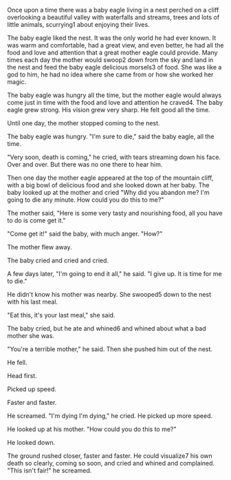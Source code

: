 Once upon a time there was a baby eagle living in a nest perched on a cliff overlooking a beautiful valley with waterfalls and streams, trees and lots of little animals, scurrying1 about enjoying their lives.
 
The baby eagle liked the nest. It was the only world he had ever known. It was warm and comfortable, had a great view, and even better, he had all the food and love and attention that a great mother eagle could provide. Many times each day the mother would swoop2 down from the sky and land in the nest and feed the baby eagle delicious morsels3 of food. She was like a god to him, he had no idea where she came from or how she worked her magic.
 
The baby eagle was hungry all the time, but the mother eagle would always come just in time with the food and love and attention he craved4. The baby eagle grew strong. His vision grew very sharp. He felt good all the time.
 
Until one day, the mother stopped coming to the nest.
 
The baby eagle was hungry. "I'm sure to die," said the baby eagle, all the time.
 
"Very soon, death is coming," he cried, with tears streaming down his face. Over and over. But there was no one there to hear him.
 
Then one day the mother eagle appeared at the top of the mountain cliff, with a big bowl of delicious food and she looked down at her baby. The baby looked up at the mother and cried "Why did you abandon me? I'm going to die any minute. How could you do this to me?"
 
The mother said, "Here is some very tasty and nourishing food, all you have to do is come get it."
 
"Come get it!" said the baby, with much anger. "How?"
 
The mother flew away.
 
The baby cried and cried and cried.
 
A few days later, "I'm going to end it all," he said. "I give up. It is time for me to die."
 
He didn't know his mother was nearby. She swooped5 down to the nest with his last meal.
 
"Eat this, it's your last meal," she said.
 
The baby cried, but he ate and whined6 and whined about what a bad mother she was.
 
"You're a terrible mother," he said. Then she pushed him out of the nest.
 
He fell.
 
Head first.
 
Picked up speed.
 
Faster and faster.
 
He screamed. "I'm dying I'm dying," he cried. He picked up more speed.
 
He looked up at his mother. "How could you do this to me?"
 
He looked down.
 
The ground rushed closer, faster and faster. He could visualize7 his own death so clearly, coming so soon, and cried and whined and complained. "This isn't fair!" he screamed.